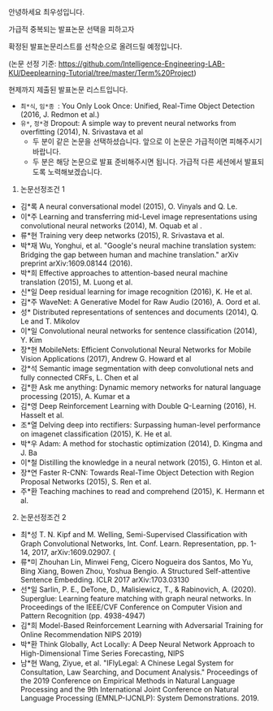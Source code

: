 안녕하세요 최우성입니다. 

가급적 중복되는 발표논문 선택을 피하고자
 
확정된 발표논문리스트를 선착순으로 올려드릴 예정입니다.
 
(논문 선정 기준: https://github.com/Intelligence-Engineering-LAB-KU/Deeplearning-Tutorial/tree/master/Term%20Project)  
 
현제까지 제출된 발표논문 리스트입니다. 

 
- ```최*식```, ```임*종 ```: You Only Look Once: Unified, Real-Time Object Detection (2016, J. Redmon et al.)  
- ```유*```, ```정*경``` Dropout: A simple way to prevent neural networks from overfitting (2014), N. Srivastava et al
  - 두 분이 같은 논문을 선택하셨습니다. 앞으로 이 논문은 가급적이면 피해주시기 바랍니다.
  - 두 분은 해당 논문으로 발표 준비해주시면 됩니다. 가급적 다른 세션에서 발표되도록 노력해보겠습니다. 
  
1. 논문선정조건 1
 
- 김*록 A neural conversational model (2015), O. Vinyals and Q. Le. 
- 이*주 Learning and transferring mid-Level image representations using convolutional neural networks (2014), M. Oquab et al .
- 류*현 Training very deep networks (2015), R. Srivastava et al. 
- 박*재 Wu, Yonghui, et al. "Google's neural machine translation system: Bridging the gap between human and machine translation." arXiv preprint arXiv:1609.08144 (2016).
- 박*희 Effective approaches to attention-based neural machine translation (2015), M. Luong et al.
- 신*일 Deep residual learning for image recognition (2016), K. He et al. 
- 김*주 WaveNet: A Generative Model for Raw Audio (2016), A. Oord et al.
- 성* Distributed representations of sentences and documents (2014), Q. Le and T. Mikolov 
- 이*일 Convolutional neural networks for sentence classification (2014), Y. Kim 
- 장*현 MobileNets: Efficient Convolutional Neural Networks for Mobile Vision Applications (2017), Andrew G. Howard et al
- 강*석 Semantic image segmentation with deep convolutional nets and fully connected CRFs, L. Chen et al
- 김*한 Ask me anything: Dynamic memory networks for natural language processing (2015), A. Kumar et a
- 김*영 Deep Reinforcement Learning with Double Q-Learning (2016), H. Hasselt et al.
- 조*열 Delving deep into rectifiers: Surpassing human-level performance on imagenet classification (2015), K. He et al.
- 박*우 Adam: A method for stochastic optimization (2014), D. Kingma and J. Ba 
- 이*철 Distilling the knowledge in a neural network (2015), G. Hinton et al.
- 장*연 Faster R-CNN: Towards Real-Time Object Detection with Region Proposal Networks (2015), S. Ren et al.
- 주*환 Teaching machines to read and comprehend (2015), K. Hermann et al.


2. 논문선정조건 2
 
- 최*성 T. N. Kipf and M. Welling, Semi-Supervised Classification with Graph Convolutional Networks, Int. Conf. Learn. Representation, pp. 1-14, 2017, arXiv:1609.02907. ( 
- 류*미 Zhouhan Lin, Minwei Feng, Cicero Nogueira dos Santos, Mo Yu, Bing Xiang, Bowen Zhou, Yoshua Bengio. A Structured Self-attentive Sentence Embedding. ICLR 2017 arXiv:1703.03130
- 선*일 Sarlin, P. E., DeTone, D., Malisiewicz, T., & Rabinovich, A. (2020). Superglue: Learning feature matching with graph neural networks. In Proceedings of the IEEE/CVF Conference on Computer Vision and Pattern Recognition (pp. 4938-4947)
- 김*희 Model-Based Reinforcement Learning with Adversarial Training for Online Recommendation NIPS 2019)
- 박*환 Think Globally, Act Locally: A Deep Neural Network Approach to High-Dimensional Time Series Forecasting, NIPS
- 남*현 Wang, Ziyue, et al. "IFlyLegal: A Chinese Legal System for Consultation, Law Searching, and Document Analysis." Proceedings of the 2019 Conference on Empirical Methods in Natural Language Processing and the 9th International Joint Conference on Natural Language Processing (EMNLP-IJCNLP): System Demonstrations. 2019.

